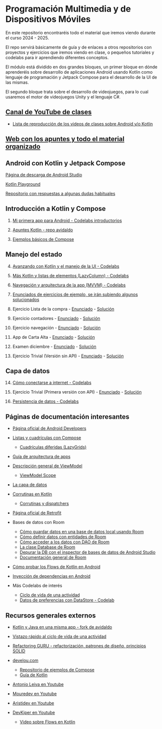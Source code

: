# Programación Multimedia y de Dispositivos Móviles

En este repositorio encontraréis todo el material que iremos viendo durante el curso 2024 - 2025. 

El repo servirá básicamente de guía y de enlaces a otros repositorios con proyectos y ejercicios que iremos viendo en clase, o pequeños tutoriales y codelabs para ir aprendiendo diferentes conceptos.

El módulo está dividido en dos grandes bloques, un primer bloque en dónde aprenderéis sobre desarrollo de aplicaciones Android usando Kotlin como lenguaje de programación y Jetpack Compose para el desarrollo de la UI de las mismas. 

El segundo bloque trata sobre el desarrollo de videojuegos, para lo cual usaremos el motor de videojuegos Unity y el lenguaje C#. 

## **[Canal de YouTube de clases](https://www.youtube.com/@resuadam2)**

- [Lista de reproducción de los videos de clases sobre Android y/o Kotlin](https://www.youtube.com/watch?v=TraKFKUD2lU&list=PLgqNF1r2jtYwfw2AsRY-xDi1ZfNaE8vg6)

## **[Web con los apuntes y todo el material organizado]([https://](https://resuadam2-pmdm.vercel.app/))**

## Android con Kotlin y Jetpack Compose
[Página de descarga de Android Studio](https://developer.android.com/studio?hl=es-419)

[Kotlin Playground](https://play.kotlinlang.org/)

[Repositorio con respuestas a algunas dudas habituales](https://github.com/resuadam2/FAQs-Android-Compose)

## Introducción a Kotlin y Compose

  1. [Mi primera app para Android - Codelabs introductorios](https://developer.android.com/courses/android-basics-compose/unit-1?hl=es-419)

  2. [Apuntes Kotlin - repo avidaldo](https://github.com/avidaldo/kotlin-apuntes/tree/main)

  3. [Ejemplos básicos de Compose](https://github.com/resuadam2/TutorialCompose)


## Manejo del estado

  4. [Avanzando con Kotlin y el manejo de la UI - Codelabs](https://developer.android.com/courses/android-basics-compose/unit-2?hl=es-419)

  5. [Más Kotlin y listas de elementos (LazyColumn) - Codelabs](https://developer.android.com/courses/android-basics-compose/unit-3?hl=es-419)

  6. [Navegación y arquitectura de la app (MVVM) - Codelabs](https://developer.android.com/courses/android-basics-compose/unit-4?hl=es-419)
  
  7. [Enunciados de ejercicios de ejemplo, se irán subiendo algunos solucionados](https://github.com/resuadam2/enunciados-ejemplos-android-24)

  8. Ejercicio Lista de la compra - [Enunciado](https://github.com/resuadam2/enunciados-ejemplos-android-24?tab=readme-ov-file#app-de-lista-de-la-compra-o-to-do-list) - [Solución](https://github.com/resuadam2/ListaCompraCompose)

  9. Ejercicio contadores - [Enunciado](https://github.com/resuadam2/enunciados-ejemplos-android-24?tab=readme-ov-file#app-de-contadores) - [Solución](https://github.com/resuadam2/ContadoresCompose)

  10. Ejercicio navegación - [Enunciado](https://github.com/resuadam2/enunciados-ejemplos-android-24?tab=readme-ov-file#app-de-pruebas-de-navegación) - [Solución](https://github.com/resuadam2/PruebasNavigationCompose)
  
  11. App de Carta Alta - [Enunciado](https://github.com/resuadam2/enunciados-ejemplos-android-24/blob/master/CartaAlta/CartaAlta.md) - [Solución](https://github.com/resuadam2/CartaAltaApp)

  12. Examen diciembre - [Enunciado](PDTE) - [Solución](https://github.com/resuadam2/ListaCompraExamen)
  
  13. Ejercicio Trivial (Versión sin API) - [Enunciado](https://github.com/resuadam2/enunciados-ejemplos-android-24?tab=readme-ov-file#app-de-trivial) - [Solución](https://github.com/resuadam2/TriviaApp/tree/initial-version)
  
## Capa de datos

  14. [Cómo conectarse a internet - Codelabs](https://developer.android.com/courses/android-basics-compose/unit-5?hl=es-419)
  
  15. Ejercicio Trivial (Primera versión con API) - [Enunciado](https://github.com/resuadam2/enunciados-ejemplos-android-24?tab=readme-ov-file#app-de-trivial) - [Solución](https://github.com/resuadam2/TriviaApp/tree/first-api-version)
  
  16. [Persistencia de datos - Codelabs](https://developer.android.com/courses/android-basics-compose/unit-6?hl=es-419) 


## Páginas de documentación interesantes

- [Página oficial de Android Developers](https://developer.android.com/?hl=es-419)
  
- [Listas y cuadrículas con Compose](https://developer.android.com/develop/ui/compose/lists?hl=es-419)
  - [Cuadrículas diferidas (LazyGrids)](https://developer.android.com/develop/ui/compose/lists?hl=es-419#lazy-grids)
  
- [Guía de arquitectura de apps](https://developer.android.com/topic/architecture?hl=es-419)
  
- [Descripción general de ViewModel](https://developer.android.com/topic/libraries/architecture/viewmodel?hl=es-419)
  - [ViewModel Scope](https://developer.android.com/topic/libraries/architecture/coroutines?hl=es-419#viewmodelscope)
  
- [La capa de datos](https://developer.android.com/topic/architecture/data-layer?hl=es-419)
  
- [Corrutinas en Kotlin](https://kotlinlang.org/docs/coroutines-overview.html)
  - [Corrutinas y dispatchers](https://kotlinlang.org/docs/coroutine-context-and-dispatchers.html)
  
- [Página oficial de Retrofit](https://square.github.io/retrofit/)

- Bases de datos con Room
  - [Cómo guardar datos en una base de datos local usando Room](https://developer.android.com/training/data-storage/room?hl=es-419)
  - [Cómo definir datos con entidades de Room](https://developer.android.com/training/data-storage/room/defining-data?hl=es-419)
  - [Cómo acceder a los datos con DAO de Room](https://developer.android.com/training/data-storage/room/accessing-data?hl=es-419)
  - [La clase Database de Room](https://developer.android.com/reference/kotlin/androidx/room/Database)
  - [Depurar la DB con el inspector de bases de datos de Android Studio](https://developer.android.com/studio/inspect/database)
  - [Documentación general de Room](https://developer.android.com/reference/androidx/room/package-summary)

- [Cómo probar los Flows de Kotlin en Android](https://developer.android.com/kotlin/flow/test?hl=es-419&continue=https%3A%2F%2Fdeveloper.android.com%2Fcourses%2Fpathways%2Fandroid-basics-compose-unit-6-pathway-2%3Fhl%3Des-419%23article-https%3A%2F%2Fdeveloper.android.com%2Fkotlin%2Fflow%2Ftest)
  
- [Inyección de dependencias en Android](https://developer.android.com/training/dependency-injection?hl=es-419)
  
- Más Codelabs de interés
  - [Ciclo de vida de una actividad](https://developer.android.com/codelabs/basic-android-kotlin-compose-activity-lifecycle?hl=es_419#0)
  - [Datos de preferencias con DataStore - Codelab](https://developer.android.com/codelabs/basic-android-kotlin-compose-datastore?hl=es-419#0)

  

## Recursos generales externos

- [Kotlin y Java en una misma app - fork de avidaldo](https://github.com/resuadam2/android-java-y-kotlin)
  
- [Vistazo rápido al ciclo de vida de una actividad](https://github.com/resuadam2/android-ciclodevida-java)
  
- [Refactoring GURU - refactorización, patrones de diseño, principios SOLID](https://refactoring.guru/es)
- [develou.com](https://www.develou.com/)
  - [Repositorio de ejemplos de Compose](https://github.com/jamesreve/android-jetpack-compose)
  - [Guía de Kotlin](https://www.develou.com/guia-de-kotlin/)
- [Antonio Leiva en Youtube](https://www.youtube.com/@DevExpert)
- [Mouredev en Youtube](https://www.youtube.com/@Mouredev)
- [Aristidev en Youtube](https://www.youtube.com/@AristiDevs)
- [DevKiper en Youtube](https://www.youtube.com/@DevKiper)
  - [Video sobre Flows en Kotlin](https://www.youtube.com/watch?v=vGgB4wBjM-c)
